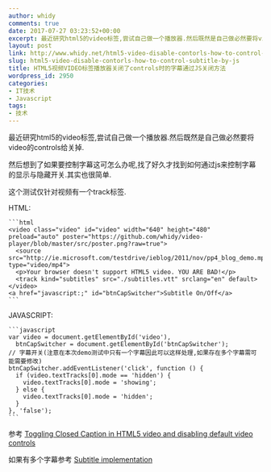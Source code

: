 ```yaml
---
author: whidy
comments: true
date: 2017-07-27 03:23:52+00:00
excerpt: 最近研究html5的video标签,尝试自己做一个播放器.然后既然是自己做必然要将video的controls给关掉.那我们该如何控制字幕的显示和隐藏了呢?
layout: post
link: http://www.whidy.net/html5-video-disable-contorls-how-to-control-subtitle-by-js.html
slug: html5-video-disable-contorls-how-to-control-subtitle-by-js
title: HTML5视频VIDEO标签播放器关闭了controls时的字幕通过JS关闭方法
wordpress_id: 2950
categories:
- IT技术
- Javascript
tags:
- 技术
---
```


最近研究html5的video标签,尝试自己做一个播放器.然后既然是自己做必然要将video的controls给关掉.

然后想到了如果要控制字幕这可怎么办呢,找了好久才找到如何通过js来控制字幕的显示与隐藏开关.其实也很简单.

这个测试仅针对视频有一个track标签.

HTML:

    ```html
    <video class="video" id="video" width="640" height="480" preload="auto" poster="https://github.com/whidy/video-player/blob/master/src/poster.png?raw=true">
      <source src="http://ie.microsoft.com/testdrive/ieblog/2011/nov/pp4_blog_demo.mp4" type="video/mp4">
      <p>Your browser doesn't support HTML5 video. YOU ARE BAD!</p>
      <track kind="subtitles" src="./subtitles.vtt" srclang="en" default>
    </video>
    <a href="javascript:;" id="btnCapSwitcher">Subtitle On/Off</a>
    ```

JAVASCRIPT:

    ```javascript
    var video = document.getElementById('video'),
      btnCapSwitcher = document.getElementById('btnCapSwitcher');
    // 字幕开关(注意在本次demo测试中只有一个字幕因此可以这样处理,如果存在多个字幕需可能需要修改)
    btnCapSwitcher.addEventListener('click', function () {
      if (video.textTracks[0].mode == 'hidden') {
        video.textTracks[0].mode = 'showing';
      } else {
        video.textTracks[0].mode = 'hidden';
      }
    }, 'false');
    ```

参考 [Toggling Closed Caption in HTML5 video and disabling default video controls](https://stackoverflow.com/questions/14916914/toggling-closed-caption-in-html5-video-and-disabling-default-video-controls)

如果有多个字幕参考 [Subtitle implementation](https://developer.mozilla.org/en-US/Apps/Fundamentals/Audio_and_video_delivery/Adding_captions_and_subtitles_to_HTML5_video#Subtitle_implementation)
